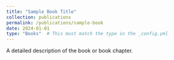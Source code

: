 ```yaml
---
title: "Sample Book Title"
collection: publications
permalink: /publications/sample-book
date: 2024-01-01
type: "Books"  # This must match the type in the _config.yml
---
```

A detailed description of the book or book chapter.
